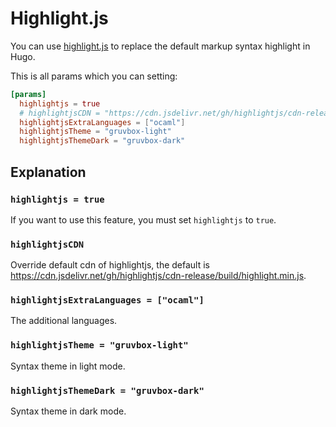 # Highlight.js

You can use [highlight.js](https://highlightjs.org/) to replace the default markup syntax highlight in Hugo.

This is all params which you can setting:

```toml
[params]
  highlightjs = true
  # highlightjsCDN = "https://cdn.jsdelivr.net/gh/highlightjs/cdn-release/build/highlight.min.js"
  highlightjsExtraLanguages = ["ocaml"]
  highlightjsTheme = "gruvbox-light"
  highlightjsThemeDark = "gruvbox-dark"
```

## Explanation

### `highlightjs = true`

If you want to use this feature, you must set `highlightjs` to `true`.

### `highlightjsCDN`

Override default cdn of highlightjs, the default is <https://cdn.jsdelivr.net/gh/highlightjs/cdn-release/build/highlight.min.js>.

### `highlightjsExtraLanguages = ["ocaml"]`

The additional languages.

### `highlightjsTheme = "gruvbox-light"`

Syntax theme in light mode.

### `highlightjsThemeDark = "gruvbox-dark"`

Syntax theme in dark mode.
